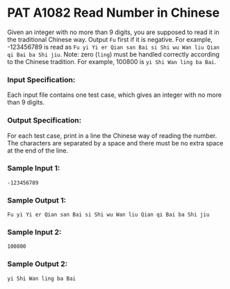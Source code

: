 # PAT A1082 Read Number in Chinese

Given an integer with no more than 9 digits, you are supposed to read it in the traditional Chinese way. Output `Fu` first if it is negative. For example, -123456789 is read as `Fu yi Yi er Qian san Bai si Shi wu Wan liu Qian qi Bai ba Shi jiu`. Note: zero (`ling`) must be handled correctly according to the Chinese tradition. For example, 100800 is `yi Shi Wan ling ba Bai`.

### Input Specification: 

Each input file contains one test case, which gives an integer with no more than 9 digits.

### Output Specification:

For each test case, print in a line the Chinese way of reading the number. The characters are separated by a space and there must be no extra space at the end of the line.

### Sample Input 1:

```in
-123456789
```

### Sample Output 1:

```out
Fu yi Yi er Qian san Bai si Shi wu Wan liu Qian qi Bai ba Shi jiu
```

### Sample Input 2:

```in
100800
```

### Sample Output 2:

```out
yi Shi Wan ling ba Bai
```